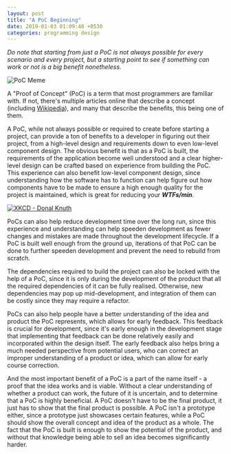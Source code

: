 ```yaml
---
layout: post
title: "A PoC Beginning"
date: 2019-01-03 01:09:48 +0530
categories: programming design
---
```


_Do note that starting from just a PoC is not always possible for every scenario and every project, but a starting point to see if something can work or not is a big benefit nonetheless._

![PoC Meme](https://memegenerator.net/img/instances/67101634/brace-yourselves-a-proof-of-concept-is-coming.jpg)

A "Proof of Concept" (PoC) is a term that most programmers are familiar with. If not, there's multiple articles online that describe a concept (including [Wikipedia](https://en.wikipedia.org/wiki/Proof_of_concept)), and many that describe the benefits, this being one of them.

A PoC, while not always possible or required to create before starting a project, can provide a ton of benefits to a developer in figuring out their project, from a high-level design and requirements down to even low-level component design. The obvious benefit is that as a PoC is built, the requirements of the application become well understood and a clear higher-level design can be crafted based on experience from building the PoC. This experience can also benefit low-level component design, since understanding how the software has to function can help figure out how components have to be made to ensure a high enough quality for the project is maintained, which is great for reducing your **_WTFs/min_**.

[![XKCD - Donal Knuth](https://blog.codinghorror.com/content/images/uploads/2009/02/6a0120a85dcdae970b012877707a45970c-pi.png)](http://www.osnews.com/story/19266/WTFs_m)

PoCs can also help reduce development time over the long run, since this experience and understanding can help speeden development as fewer changes and mistakes are made throughout the development lifecycle. If a PoC is built well enough from the ground up, iterations of that PoC can be done to further speeden development and prevent the need to rebuild from scratch.

The dependencies required to build the project can also be locked with the help of a PoC, since it is only during the development of the product that all the required dependencies of it can be fully realised. Otherwise, new dependencies may pop up mid-development, and integration of them can be costly since they may require a refactor.

PoCs can also help people have a better understanding of the idea and product the PoC represents, which allows for early feedback. This feedback is crucial for development, since it's early enough in the development stage that implementing that feedback can be done relatively easily and incorporated within the design itself. The early feedback also helps bring a much needed perspective from potential users, who can correct an improper understanding of a product or idea, which can allow for early course correction.

And the most important benefit of a PoC is a part of the name itself - a proof that the idea works and is viable. Without a clear understanding of whether a product can work, the future of it is uncertain, and to determine that a PoC is highly beneficial. A PoC doesn't have to be the final product, it just has to show that the final product is possible. A PoC isn't a prototype either, since a prototype just showcases certain features, while a PoC should show the overall concept and idea of the product as a whole. The fact that the PoC is built is enough to show the potential of the product, and without that knowledge being able to sell an idea becomes significantly harder.
